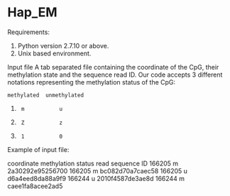 # Hap_EM

Requirements: 

1. Python version 2.7.10 or above.
2. Unix based environment.


Input file
A tab separated file containing the coordinate of the CpG, their methylation state and the sequence read ID. Our code accepts 3 different notations representing the methylation status of the CpG:

	methylated 	unmethylated
1)		m			u
2)		Z			z
3)		1			0

Example of input file: 

coordinate		methylation status	read sequence ID
166205		m		2a30292e95256700 
166205		m		bc082d70a7caec58
166205		u		d6a4eed8da88a9f9
166244		u		2010f4587de3ae8d
166244		m		caee1fa8acee2ad5
